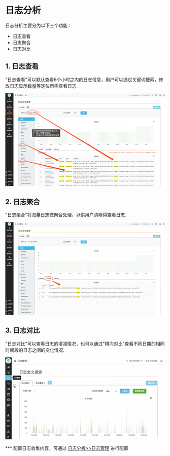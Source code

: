 # 日志分析

日志分析主要分为以下三个功能：

* 日志查看
* 日志聚合
* 日志对比

## 1. 日志查看

"日志查看"可以默认查看6个小时之内的日志信息，用户可以通过关键词搜索，修改日志显示数量等定位所需查看日志.

![](/part4/images/log.png)

## 2. 日志聚合
"日志聚合"将海量日志做聚合处理，以供用户清晰得查看日志.

![](/part4/images/log_cluster.png)

## 3. 日志对比

"日志对比"可以查看日志的增减情况，也可以通过"横向对比"查看不同日期的相同时间段的日志之间的变化情况.

![](/part5/images/log.gif)

*** 配置日志收集内容，可通过 [日志分析>>日志管理](/part4/an-zhuang-zhi-nan/pei-zhi-ri-zhi-fu-wu.md) 进行配置


